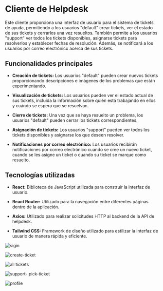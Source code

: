# Cliente de Helpdesk

Este cliente proporciona una interfaz de usuario para el sistema de tickets de ayuda, permitiendo a los usuarios "default" crear tickets, ver el estado de sus tickets y cerrarlos una vez resueltos. También permite a los usuarios "support" ver todos los tickets disponibles, asignarse tickets para resolverlos y establecer fechas de resolución. Además, se notificará a los usuarios por correo electrónico acerca de sus tickets.

## Funcionalidades principales

- **Creación de tickets:** Los usuarios "default" pueden crear nuevos tickets proporcionando descripciones e imágenes de los problemas que están experimentando.

- **Visualización de tickets:** Los usuarios pueden ver el estado actual de sus tickets, incluida la información sobre quién está trabajando en ellos y cuándo se espera que se resuelvan.

- **Cierre de tickets:** Una vez que se haya resuelto un problema, los usuarios "default" pueden cerrar los tickets correspondientes.

- **Asignación de tickets:** Los usuarios "support" pueden ver todos los tickets disponibles y asignarse los que deseen resolver.

- **Notificaciones por correo electrónico:** Los usuarios recibirán notificaciones por correo electrónico cuando se cree un nuevo ticket, cuando se les asigne un ticket o cuando su ticket se marque como resuelto.

## Tecnologías utilizadas

- **React:** Biblioteca de JavaScript utilizada para construir la interfaz de usuario.

- **React Router:** Utilizado para la navegación entre diferentes páginas dentro de la aplicación.

- **Axios:** Utilizado para realizar solicitudes HTTP al backend de la API de helpdesk.

- **Tailwind CSS:** Framework de diseño utilizado para estilizar la interfaz de usuario de manera rápida y eficiente.

![sigin](https://github.com/UlisesOrnelasR/tickets-app-client/assets/99143567/4de22b5f-35c7-4b37-8a13-9af55cb57a72)


![create-ticket](https://github.com/UlisesOrnelasR/tickets-app-client/assets/99143567/572a0423-9c0c-4b7e-85a7-ec0cbc59d64a)

![all tickets](https://github.com/UlisesOrnelasR/tickets-app-client/assets/99143567/9c81b24b-23e1-49d5-890d-ce057ab7ea09)

![support- pick-ticket](https://github.com/UlisesOrnelasR/tickets-app-client/assets/99143567/19889538-f360-42aa-915f-05e491f8f7a9)


![profile](https://github.com/UlisesOrnelasR/tickets-app-client/assets/99143567/0b9cdf00-6a60-4769-acd5-afb0193c25e0)




